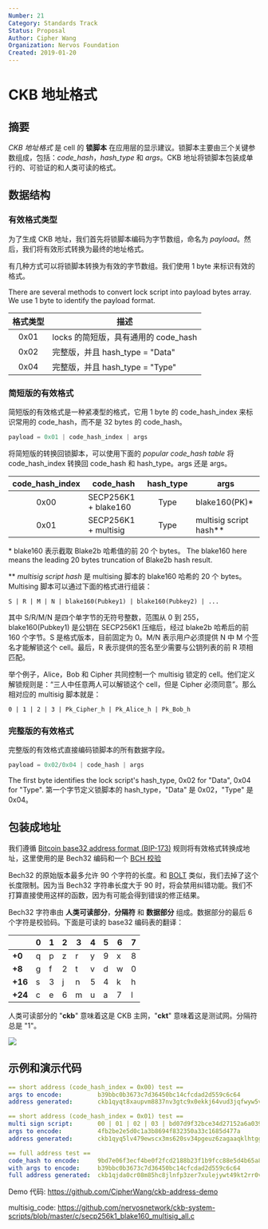 ```yaml
---
Number: 21
Category: Standards Track
Status: Proposal
Author: Cipher Wang
Organization: Nervos Foundation
Created: 2019-01-20
---
```


# CKB 地址格式

## 摘要

*CKB 地址格式* 是 cell 的 **锁脚本** 在应用层的显示建议。锁脚本主要由三个关键参数组成，包括：*code_hash*，*hash_type* 和 *args*。CKB 地址将锁脚本包装成单行的、可验证的和人类可读的格式。


## 数据结构

### 有效格式类型


为了生成 CKB 地址，我们首先将锁脚本编码为字节数组，命名为 *payload*。然后，我们将有效形式转换为最终的地址格式。

有几种方式可以将锁脚本转换为有效的字节数组。我们使用 1 byte 来标识有效的格式。

There are several methods to convert lock script into payload bytes array. We use 1 byte to identify the payload format.

| 格式类型     |                   描述                         |
|:-----------:|------------------------------------------------|
|  0x01       | locks 的简短版，具有通用的 code_hash           |
|  0x02       | 完整版，并且 hash_type = "Data"               |
|  0x04       | 完整版，并且 hash_type = "Type"               |

### 简短版的有效格式

简短版的有效格式是一种紧凑型的格式，它用 1 byte 的 code_hash_index 来标识常用的 code_hash，而不是 32 bytes 的 code_hash。

```c
payload = 0x01 | code_hash_index | args
```

将简短版的转换回锁脚本，可以使用下面的 *popular code_hash table* 将 code_hash_index 转换回 code_hash 和 hash_type。args 还是 args。


| code_hash_index |        code_hash     |   hash_type  |          args           |
|:---------------:|----------------------|:------------:|-------------------------|
|      0x00       | SECP256K1 + blake160 |     Type     |  blake160(PK)*          |
|      0x01       | SECP256K1 + multisig |     Type     |  multisig script hash** |

\* blake160 表示截取 Blake2b 哈希值的前 20 个 bytes。
The blake160 here means the leading 20 bytes truncation of Blake2b hash result.

\*\* *multisig script hash* 是 multising 脚本的 blake160 哈希的 20 个 bytes。Multising 脚本可以通过下面的格式进行组装：

```
S | R | M | N | blake160(Pubkey1) | blake160(Pubkey2) | ...
```

其中 S/R/M/N 是四个单字节的无符号整数，范围从 0 到 255，blake160(Pubkey1) 是公钥在 SECP256K1 压缩后，经过 blake2b 哈希后的前 160 个字节。S 是格式版本，目前固定为 0。M/N 表示用户必须提供 N 中 M 个签名才能解锁这个 cell。最后，R 表示提供的签名至少需要与公钥列表的前 R 项相匹配。


举个例子，Alice，Bob 和 Cipher 共同控制一个 multisig 锁定的 cell。他们定义解锁规则是：“三人中任意两人可以解锁这个 cell，但是 Cipher 必须同意”。那么相对应的 multisig 脚本就是：

```
0 | 1 | 2 | 3 | Pk_Cipher_h | Pk_Alice_h | Pk_Bob_h
```

### 完整版的有效格式


完整版的有效格式直接编码锁脚本的所有数据字段。


```c
payload = 0x02/0x04 | code_hash | args
```

The first byte identifies the lock script's hash_type, 0x02 for "Data", 0x04 for "Type". 
第一个字节定义锁脚本的 hash_type，"Data" 是 0x02，"Type" 是 0x04。


## 包装成地址

我们遵循 [Bitcoin base32 address format (BIP-173)](https://github.com/bitcoin/bips/blob/master/bip-0173.mediawiki) 规则将有效格式转换成地址，这里使用的是 Bech32 编码和一个 [BCH 校验](https://en.wikipedia.org/wiki/BCH_code)

Bech32 的原始版本最多允许 90 个字符的长度。和 [BOLT](https://github.com/lightningnetwork/lightning-rfc/blob/master/11-payment-encoding.md) 类似，我们去掉了这个长度限制。因为当 Bech32 字符串长度大于 90 时，将会禁用纠错功能。我们不打算直接使用这样的函数，因为有可能会得到错误的修正结果。

Bech32 字符串由 **人类可读部分**，**分隔符** 和 **数据部分** 组成。数据部分的最后 6 个字符是校验码。下面是可读的 base32 编码表的翻译：


|       |0|1|2|3|4|5|6|7|
|-------|-|-|-|-|-|-|-|-|
|**+0** |q|p|z|r|y|9|x|8|
|**+8** |g|f|2|t|v|d|w|0|
|**+16**|s|3|j|n|5|4|k|h|
|**+24**|c|e|6|m|u|a|7|l|


人类可读部分的 "**ckb**" 意味着这是 CKB 主网，"**ckt**" 意味着这是测试网。分隔符总是 "1"。


![](images/ckb-address.png)

## 示例和演示代码

```yml
== short address (code_hash_index = 0x00) test ==
args to encode:          b39bbc0b3673c7d36450bc14cfcdad2d559c6c64
address generated:       ckb1qyqt8xaupvm8837nv3gtc9x0ekkj64vud3jqfwyw5v

== short address (code_hash_index = 0x01) test ==
multi sign script:       00 | 01 | 02 | 03 | bd07d9f32bce34d27152a6a0391d324f79aab854 | 094ee28566dff02a012a66505822a2fd67d668fb | 4643c241e59e81b7876527ebff23dfb24cf16482
args to encode:          4fb2be2e5d0c1a3b8694f832350a33c1685d477a
address generated:       ckb1qyq5lv479ewscx3ms620sv34pgeuz6zagaaqklhtgg

== full address test ==
code_hash to encode:     9bd7e06f3ecf4be0f2fcd2188b23f1b9fcc88e5d4b65a8637b17723bbda3cce8
with args to encode:     b39bbc0b3673c7d36450bc14cfcdad2d559c6c64
full address generated:  ckb1qjda0cr08m85hc8jlnfp3zer7xulejywt49kt2rr0vthywaa50xw3vumhs9nvu786dj9p0q5elx66t24n3kxgj53qks
```

Demo 代码: https://github.com/CipherWang/ckb-address-demo 

multisig_code: https://github.com/nervosnetwork/ckb-system-scripts/blob/master/c/secp256k1_blake160_multisig_all.c
